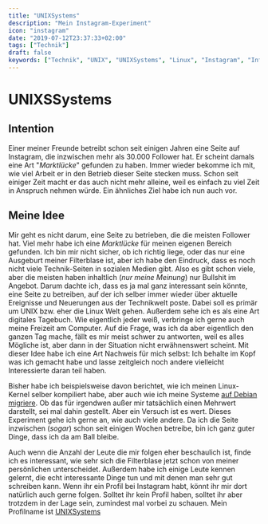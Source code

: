 ```yaml
---
title: "UNIXSystems"
description: "Mein Instagram-Experiment"
icon: "instagram"
date: "2019-07-12T23:37:33+02:00"
tags: ["Technik"]
draft: false
keywords: ["Technik", "UNIX", "UNIXSystems", "Linux", "Instagram", "Influencer", "Tagebuch", "Experiment"]
---
```


UNIXSSystems
============

Intention
---------
Einer meiner Freunde betreibt schon seit einigen Jahren eine Seite auf Instagram, die inzwischen mehr als 30.000 Follower hat. Er scheint damals eine Art "_Marktlücke_" gefunden zu haben. Immer wieder bekomme ich mit, wie viel Arbeit er in den Betrieb dieser Seite stecken muss. Schon seit einiger Zeit macht er das auch nicht mehr alleine, weil es einfach zu viel Zeit in Anspruch nehmen würde. Ein ähnliches Ziel habe ich nun auch vor.

Meine Idee
----------
Mir geht es nicht darum, eine Seite zu betrieben, die die meisten Follower hat. Viel mehr habe ich eine _Marktlücke_ für meinen eigenen Bereich gefunden. Ich bin mir nicht sicher, ob ich richtig liege, oder das nur eine Ausgeburt meiner Filterblase ist, aber ich habe den Eindruck, dass es noch nicht viele Technik-Seiten in sozialen Medien gibt. Also es gibt schon viele, aber die meisten haben inhaltlich (_nur meine Meinung_) nur Bullshit im Angebot. Darum dachte ich, dass es ja mal ganz interessant sein könnte, eine Seite zu betreiben, auf der ich selber immer wieder über aktuelle Ereignisse und Neuerungen aus der Technikwelt poste. Dabei soll es primär um UNIX bzw. eher die Linux Welt gehen. Außerdem sehe ich es als eine Art digitales Tagebuch. Wie eigentlich jeder weiß, verbringe ich gerne auch meine Freizeit am Computer. Auf die Frage, was ich da aber eigentlich den ganzen Tag mache, fällt es mir meist schwer zu antworten, weil es alles Mögliche ist, aber dann in der Situation nicht erwähnenswert scheint. Mit dieser Idee habe ich eine Art Nachweis für mich selbst: Ich behalte im Kopf was ich gemacht habe und lasse zeitgleich noch andere vielleicht Interessierte daran teil haben.

Bisher habe ich beispielsweise davon berichtet, wie ich meinen Linux-Kernel selber kompiliert habe, aber auch wie ich meine Systeme [auf Debian migriere](/post/ubuntu_debian_migration/). Ob das für irgendwen außer mir tatsächlich einen Mehrwert darstellt, sei mal dahin gestellt. Aber ein Versuch ist es wert. Dieses Experiment gehe ich gerne an, wie auch viele andere. Da ich die Seite inzwischen (_sogar_) schon seit einigen Wochen betreibe, bin ich ganz guter Dinge, dass ich da am Ball bleibe.

Auch wenn die Anzahl der Leute die mir folgen eher beschaulich ist, finde ich es interessant, wie sehr sich die Filterblase jetzt schon von meiner persönlichen unterscheidet. Außerdem habe ich einige Leute kennen gelernt, die echt interessante Dinge tun und mit denen man sehr gut schreiben kann. Wenn ihr ein Profil bei Instagram habt, könnt ihr mir dort natürlich auch gerne folgen. Solltet ihr kein Profil haben, solltet ihr aber trotzdem in der Lage sein, zumindest mal vorbei zu schauen. Mein Profilname ist [UNIXSystems](https://instagram.com/unixsystems)
